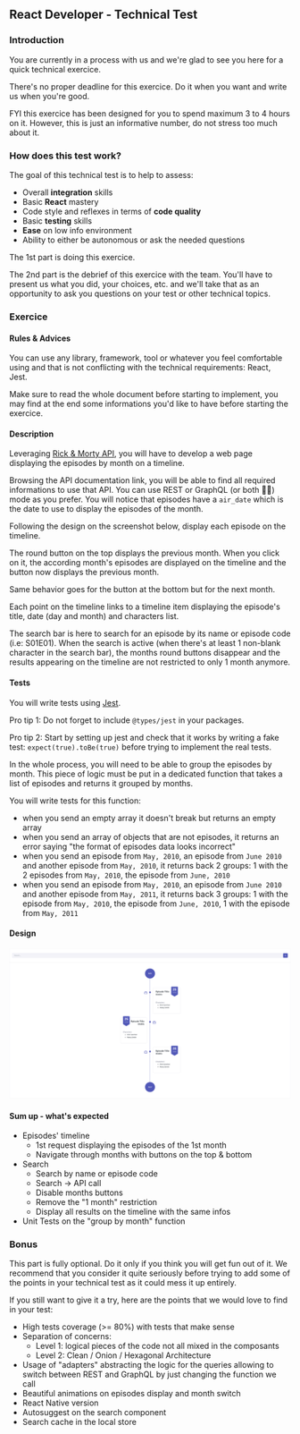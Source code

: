 ## React Developer - Technical Test

### Introduction

You are currently in a process with us and we're glad to see you here for a quick technical exercice.

There's no proper deadline for this exercice. Do it when you want and write us when you're good.

FYI this exercice has been designed for you to spend maximum 3 to 4 hours on it. However, this is just an informative number, do not stress too much about it.


### How does this test work?

The goal of this technical test is to help to assess:
- Overall **integration** skills
- Basic **React** mastery
- Code style and reflexes in terms of **code quality**
- Basic **testing** skills
- **Ease** on low info environment
- Ability to either be autonomous or ask the needed questions


The 1st part is doing this exercice.

The 2nd part is the debrief of this exercice with the team. You'll have to present us what you did, your choices, etc. and we'll take that as an opportunity to ask you questions on your test or other technical topics.

### Exercice

#### Rules & Advices

You can use any library, framework, tool or whatever you feel comfortable using and that is not conflicting with the technical requirements: React, Jest.

Make sure to read the whole document before starting to implement, you may find at the end some informations you'd like to have before starting the exercice.


#### Description

Leveraging [Rick & Morty API](https://rickandmortyapi.com/documentation/), you will have to develop a web page displaying the episodes by month on a timeline.

Browsing the API documentation link, you will be able to find all required informations to use that API. You can use REST or GraphQL (or both :man_shrugging:) mode as you prefer. You will notice that episodes have a `air_date` which is the date to use to display the episodes of the month.

Following the design on the screenshot below, display each episode on the timeline.

The round button on the top displays the previous month. When you click on it, the according month's episodes are displayed on the timeline and the button now displays the previous month.

Same behavior goes for the button at the bottom but for the next month.

Each point on the timeline links to a timeline item displaying the episode's title, date (day and month) and characters list.

The search bar is here to search for an episode by its name or episode code (i.e: S01E01). When the search is active (when there's at least 1 non-blank character in the search bar), the months round buttons disappear and the results appearing on the timeline are not restricted to only 1 month anymore.


#### Tests

You will write tests using [Jest](https://jestjs.io/).

Pro tip 1: Do not forget to include `@types/jest` in your packages.

Pro tip 2: Start by setting up jest and check that it works by writing a fake test: `expect(true).toBe(true)` before trying to implement the real tests.

In the whole process, you will need to be able to group the episodes by month. This piece of logic must be put in a dedicated function that takes a list of episodes and returns it grouped by months.

You will write  tests for this function:
- when you send an empty array it doesn't break but returns an empty array
- when you send an array of objects that are not episodes, it returns an error saying "the format of episodes data looks incorrect"
- when you send an episode from `May, 2010`, an episode from `June 2010` and another episode from `May, 2010`, it returns back 2 groups: 1 with the 2 episodes from `May, 2010`, the episode from `June, 2010`
- when you send an episode from `May, 2010`, an episode from `June 2010` and another episode from `May, 2011`, it returns back 3 groups: 1 with the episode from `May, 2010`, the episode from `June, 2010`, 1 with the episode from `May, 2011`


#### Design

![Timeline](./timeline.png)


#### Sum up - what's expected

- Episodes' timeline
    - 1st request displaying the episodes of the 1st month
    - Navigate through months with buttons on the top & bottom
- Search
    - Search by name or episode code
    - Search -> API call
    - Disable months buttons
    - Remove the "1 month" restriction
    - Display all results on the timeline with the same infos
- Unit Tests on the "group by month" function

### Bonus

This part is fully optional. Do it only if you think you will get fun out of it.
We recommend that you consider it quite seriously before trying to add some of the points in your technical test as it could mess it up entirely.

If you still want to give it a try, here are the points that we would love to find in your test:
- High tests  coverage (>= 80%) with tests that make sense
- Separation of concerns:
  - Level 1: logical pieces of the code not all mixed in the composants
  - Level 2: Clean / Onion / Hexagonal Architecture
- Usage of "adapters" abstracting the logic for the queries allowing to switch between REST and GraphQL by just changing the function we call
- Beautiful animations on episodes display and month switch
- React Native version
- Autosuggest on the search component
- Search cache in the local store